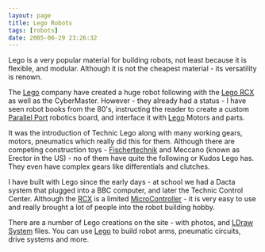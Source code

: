 ```yaml
---
layout: page
title: Lego Robots
tags: [robots]
date: 2005-06-29 23:26:32
---
```

Lego is a very popular material for building robots, not least because it is flexible, and modular. Although it is not the cheapest material - its versatility is renown.

The [Lego](/wiki/lego.html "The best known construction toy") company have created a huge robot following with the [Lego RCX](/wiki/rcx.html "The Lego RCX") as well as the CyberMaster. However - they already had a status - I have seen robot books from the 80's, instructing the reader to create a custom [Parallel Port](/wiki/parallel_data_stream.html "Parallel Data Stream") robotics board, and interface it with [Lego](/wiki/lego.html "The best known construction toy") Motors and parts.

It was the introduction of Technic Lego along with many working gears, motors, pneumatics which really did this for them. Although there are competing construction toys - [Fischertechnik](/wiki/fischertechnik.html "FischerTechnik") and Meccano (known as Erector in the US) - no of them have quite the following or Kudos Lego has. They even have complex gears like differentials and clutches.

I have built with Lego since the early days - at school we had a Dacta system that plugged into a BBC computer, and later the Technic Control Center. Although the [RCX](/wiki/rcx.html "The Lego RCX") is a limited [MicroController](/wiki/microcontroller.html "A programmable digital controller (or ") - it is very easy to use and really brought a lot of people into the robot building hobby.

There are a number of Lego creations on the site - with photos, and [LDraw System](/wiki/ldraw_system.html "The primary system for CAD representation of Lego parts") files. You can use [Lego](/wiki/lego.html "The best known construction toy") to build robot arms, pneumatic circuits, drive systems and more.
